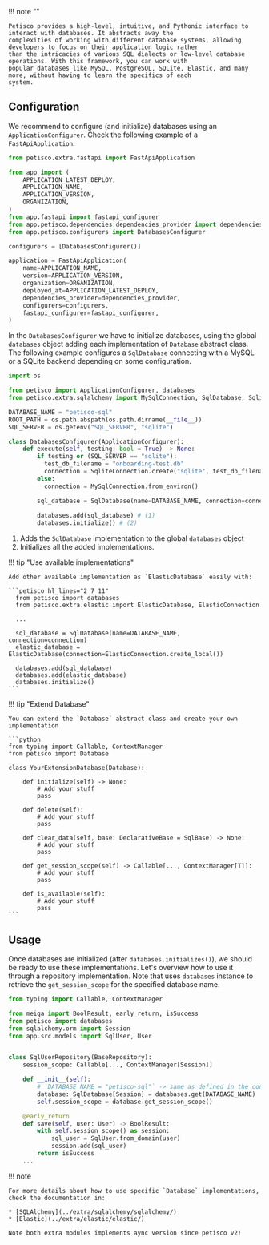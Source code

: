 !!! note ""

    Petisco provides a high-level, intuitive, and Pythonic interface to interact with databases. It abstracts away the 
    complexities of working with different database systems, allowing developers to focus on their application logic rather 
    than the intricacies of various SQL dialects or low-level database operations. With this framework, you can work with 
    popular databases like MySQL, PostgreSQL, SQLite, Elastic, and many more, without having to learn the specifics of each 
    system.

## Configuration

We recommend to configure (and initialize) databases using an `ApplicationConfigurer`. Check the following example of a
`FastApiApplication`. 


```python hl_lines="13 21" title="app/application.py"
from petisco.extra.fastapi import FastApiApplication

from app import (
    APPLICATION_LATEST_DEPLOY,
    APPLICATION_NAME,
    APPLICATION_VERSION,
    ORGANIZATION,
)
from app.fastapi import fastapi_configurer
from app.petisco.dependencies.dependencies_provider import dependencies_provider
from app.petisco.configurers import DatabasesConfigurer

configurers = [DatabasesConfigurer()]

application = FastApiApplication(
    name=APPLICATION_NAME,
    version=APPLICATION_VERSION,
    organization=ORGANIZATION,
    deployed_at=APPLICATION_LATEST_DEPLOY,
    dependencies_provider=dependencies_provider,
    configurers=configurers,
    fastapi_configurer=fastapi_configurer,
)
```

In the `DatabasesConfigurer` we have to initialize databases, using the global `databases` object adding each 
implementation of `Database` abstract class. The following example configures a `SqlDatabase` connecting with a MySQL
or a SQLite backend depending on some configuration.

```python hl_lines="21 22 23"
import os

from petisco import ApplicationConfigurer, databases
from petisco.extra.sqlalchemy import MySqlConnection, SqlDatabase, SqliteConnection

DATABASE_NAME = "petisco-sql"
ROOT_PATH = os.path.abspath(os.path.dirname(__file__))
SQL_SERVER = os.getenv("SQL_SERVER", "sqlite")

class DatabasesConfigurer(ApplicationConfigurer):
    def execute(self, testing: bool = True) -> None:
        if testing or (SQL_SERVER == "sqlite"):
          test_db_filename = "onboarding-test.db"
          connection = SqliteConnection.create("sqlite", test_db_filename) 
        else:
          connection = MySqlConnection.from_environ() 

        sql_database = SqlDatabase(name=DATABASE_NAME, connection=connection) 
    
        databases.add(sql_database) # (1)
        databases.initialize() # (2)
```

1. Adds the `SqlDatabase` implementation to the global `databases` object
2. Initializes all the added implementations.

!!! tip "Use available implementations"
  
    Add other available implementation as `ElasticDatabase` easily with:
  
    ```petisco hl_lines="2 7 11"
      from petisco import databases
      from petisco.extra.elastic import ElasticDatabase, ElasticConnection
    
      ...
    
      sql_database = SqlDatabase(name=DATABASE_NAME, connection=connection) 
      elastic_database = ElasticDatabase(connection=ElasticConnection.create_local())
  
      databases.add(sql_database)
      databases.add(elastic_database)
      databases.initialize()
    ```

!!! tip "Extend Database"

    You can extend the `Database` abstract class and create your own implementation

    ```python
    from typing import Callable, ContextManager
    from petisco import Database
    
    class YourExtensionDatabase(Database):
 
        def initialize(self) -> None:
            # Add your stuff
            pass

        def delete(self):
            # Add your stuff
            pass
    
        def clear_data(self, base: DeclarativeBase = SqlBase) -> None:
            # Add your stuff
            pass
    
        def get_session_scope(self) -> Callable[..., ContextManager[T]]:
            # Add your stuff
            pass
    
        def is_available(self):
            # Add your stuff
            pass
    ```


## Usage 

Once databases are initialized (after `databases.initializes()`), we should be ready to use these implementations. 
Let's overview how to use it through a repository implementation. Note that uses `databases` instance to retrieve the 
`get_session_scope` for the specified database name.

```python hl_lines="12 13 14 15"
from typing import Callable, ContextManager

from meiga import BoolResult, early_return, isSuccess
from petisco import databases
from sqlalchemy.orm import Session
from app.src.models import SqlUser, User


class SqlUserRepository(BaseRepository):
    session_scope: Callable[..., ContextManager[Session]]

    def __init__(self):
        # `DATABASE_NAME = "petisco-sql"` -> same as defined in the configuration 
        database: SqlDatabase[Session] = databases.get(DATABASE_NAME) 
        self.session_scope = database.get_session_scope()

    @early_return
    def save(self, user: User) -> BoolResult:
        with self.session_scope() as session:
            sql_user = SqlUser.from_domain(user)
            session.add(sql_user)
        return isSuccess
    ...
```



!!! note

    For more details about how to use specific `Database` implementations, check the documentation in:

    * [SQLAlchemy](../extra/sqlalchemy/sqlalchemy/)
    * [Elastic](../extra/elastic/elastic/)

    Note both extra modules implements aync version since petisco v2!

